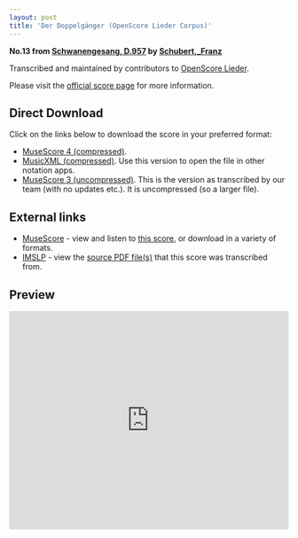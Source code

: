```yaml
---
layout: post
title: 'Der Doppelgänger (OpenScore Lieder Corpus)'
---
```


__No.13 from [Schwanengesang, D.957](https://fourscoreandmore.org/OpenScore/Schubert%2C_Franz/Schwanengesang%2C_D.957/) by [Schubert,_Franz](https://fourscoreandmore.org/OpenScore/Schubert%2C_Franz)__

Transcribed and maintained by contributors to [OpenScore Lieder].

Please visit the [official score page] for more information.

[official score page]: https://musescore.com/openscore-lieder-corpus/scores/4985964
[OpenScore Lieder]: https://musescore.com/openscore-lieder-corpus

## Direct Download

Click on the links below to download the score in your preferred format:
- [MuseScore 4 (compressed)](https://fourscoreandmore.org/OpenScore/Schubert%2C_Franz/Schwanengesang%2C_D.957/13_Der_Doppelg%C3%A4nger.mscz).
- [MusicXML (compressed)](https://fourscoreandmore.org/OpenScore/Schubert%2C_Franz/Schwanengesang%2C_D.957/13_Der_Doppelg%C3%A4nger.mxl). Use this version to open the file in other notation apps.
- [MuseScore 3 (uncompressed)](https://raw.githubusercontent.com/OpenScore/Lieder/refs/heads/main/scores/Schubert%2C_Franz/Schwanengesang%2C_D.957/13_Der_Doppelg%C3%A4nger/lc4985964.mscx). This is the version as transcribed by our team (with no updates etc.). It is uncompressed (so a larger file).

## External links

- [MuseScore] - view and listen to [this score][MuseScore], or download in a variety of formats.
- [IMSLP] - view the [source PDF file(s)][IMSLP] that this score was transcribed from.

[MuseScore]: https://musescore.com/score/4985964
[IMSLP]: https://imslp.org/wiki/Special:ReverseLookup/60828

## Preview

<iframe width="100%" height="394" src="https://musescore.com/openscore-lieder-corpus/scores/4985964/embed" frameborder="0" allowfullscreen allow="autoplay; fullscreen"></iframe>
